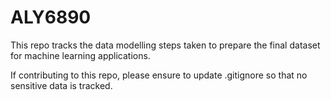# ALY6890

This repo tracks the data modelling steps taken to prepare the final dataset for machine learning applications. 

If contributing to this repo, please ensure to update .gitignore so that no sensitive data is tracked. 
